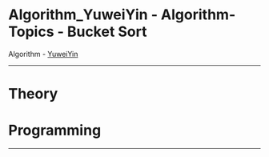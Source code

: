 # Algorithm_YuweiYin - Algorithm-Topics - Bucket Sort

Algorithm - [YuweiYin](https://github.com/YuweiYin)

---

# Theory


# Programming


---
